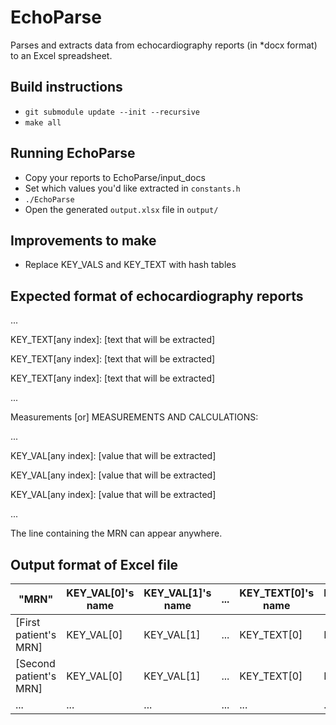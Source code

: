 # EchoParse
Parses and extracts data from echocardiography reports (in *docx format) to an Excel spreadsheet.

## Build instructions
* `git submodule update --init --recursive`
* `make all`

## Running EchoParse
* Copy your reports to EchoParse/input_docs
* Set which values you'd like extracted in `constants.h`
* `./EchoParse`
* Open the generated `output.xlsx` file in `output/`

## Improvements to make
* Replace KEY_VALS and KEY_TEXT with hash tables

## Expected format of echocardiography reports

...

KEY_TEXT[any index]: [text that will be extracted]

KEY_TEXT[any index]: [text that will be extracted]

KEY_TEXT[any index]: [text that will be extracted]

...

Measurements [or] MEASUREMENTS AND CALCULATIONS:

...

KEY_VAL[any index]: [value that will be extracted]

KEY_VAL[any index]: [value that will be extracted]

KEY_VAL[any index]: [value that will be extracted]

...

The line containing the MRN can appear anywhere.

## Output format of Excel file

| "MRN" | KEY_VAL[0]'s name | KEY_VAL[1]'s name | ... | KEY_TEXT[0]'s name | KEY_TEXT[1]'s name | ... |
| ----- | ----------------- | ---------------- | --- | ------------------ | ------------------ | --- |
| [First patient's MRN] | KEY_VAL[0] | KEY_VAL[1] | ... | KEY_TEXT[0] | KEY_TEXT[1] | ... |
| [Second patient's MRN] | KEY_VAL[0] | KEY_VAL[1] | ... | KEY_TEXT[0] | KEY_TEXT[1] | ... |
| ... | ... | ... | ... | ... | ... | ... |
